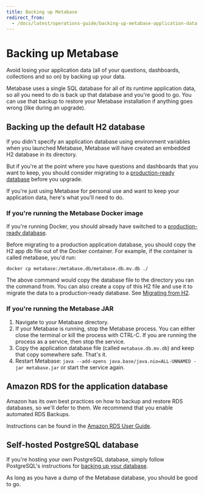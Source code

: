 ```yaml
---
title: Backing up Metabase
redirect_from:
  - /docs/latest/operations-guide/backing-up-metabase-application-data
---
```


# Backing up Metabase

Avoid losing your application data (all of your questions, dashboards, collections and so on) by backing up your data.

Metabase uses a single SQL database for all of its runtime application data, so all you need to do is back up that database and you're good to go. You can use that backup to restore your Metabase installation if anything goes wrong (like during an upgrade).

## Backing up the default H2 database

If you didn't specify an application database using environment variables when you launched Metabase, Metabase will have created an embedded H2 database in its directory.

But if you're at the point where you have questions and dashboards that you want to keep, you should consider migrating to a [production-ready database](migrating-from-h2.md) before you upgrade.

If you're just using Metabase for personal use and want to keep your application data, here's what you'll need to do.

### If you're running the Metabase Docker image

If you're running Docker, you should already have switched to a [production-ready database](migrating-from-h2.md).

Before migrating to a production application database, you should copy the H2 app db file out of the Docker container. For example, if the container is called metabase, you'd run:

```
docker cp metabase:/metabase.db/metabase.db.mv.db ./
```

The above command would copy the database file to the directory you ran the command from. You can also create a copy of this H2 file and use it to migrate the data to a production-ready database. See [Migrating from H2](migrating-from-h2.md).

### If you're running the Metabase JAR

1. Navigate to your Metabase directory.
2. If your Metabase is running, stop the Metabase process. You can either close the terminal or kill the process with CTRL-C. If you are running the process as a service, then stop the service.
3. Copy the application database file (called `metabase.db.mv.db`) and keep that copy somewhere safe. That's it.
4. Restart Metabase: `java --add-opens java.base/java.nio=ALL-UNNAMED -jar metabase.jar` or start the service again.

## Amazon RDS for the application database

Amazon has its own best practices on how to backup and restore RDS databases, so we'll defer to them. We recommend that you enable automated RDS Backups.

Instructions can be found in the [Amazon RDS User Guide](https://docs.aws.amazon.com/AmazonRDS/latest/UserGuide/USER_WorkingWithAutomatedBackups.html).

## Self-hosted PostgreSQL database

If you're hosting your own PostgreSQL database, simply follow PostgreSQL's instructions for [backing up your database](https://www.postgresql.org/docs/current/backup.html).

As long as you have a dump of the Metabase database, you should be good to go.

